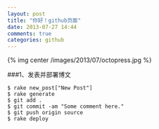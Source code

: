 ```yaml
---
layout: post
title: "你好！github页面"
date: 2013-07-27 14:44
comments: true
categories: github
---
```

{% img center /images/2013/07/octopress.jpg %}

###1、发表并部署博文

```
$ rake new_post["New Post"]
$ rake generate
$ git add .
$ git commit -am "Some comment here." 
$ git push origin source
$ rake deploy
```



